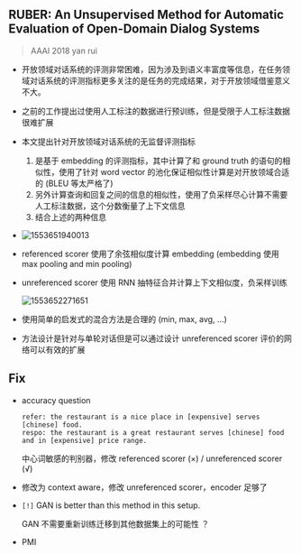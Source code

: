 ## RUBER: An Unsupervised Method for Automatic Evaluation of Open-Domain Dialog Systems

>AAAI 2018 yan rui

* 开放领域对话系统的评测非常困难，因为涉及到语义丰富度等信息，在任务领域对话系统的评测指标更多关注的是任务的完成结果，对于开放领域借鉴意义不大。

* 之前的工作提出过使用人工标注的数据进行预训练，但是受限于人工标注数据很难扩展

* 本文提出针对开放领域对话系统的无监督评测指标

  1. 是基于 embedding 的评测指标，其中计算了和 ground truth 的语句的相似性，使用了针对 word vector 的池化保证相似性计算是对开放领域合适的 (BLEU 等太严格了)
  2. 另外计算查询和回复之间的信息的相似性，使用了负采样尽心计算不需要人工标注数据，这个分数衡量了上下文信息
  3. 结合上述的两种信息

* ![1553651940013](C:\Users\GMFTBY\AppData\Roaming\Typora\typora-user-images\1553651940013.png)

* referenced scorer 使用了余弦相似度计算 embedding (embedding 使用 max pooling and min pooling)

* unreferenced scorer 使用 RNN 抽特征合并计算上下文相似度，负采样训练

  ![1553652271651](C:\Users\GMFTBY\AppData\Roaming\Typora\typora-user-images\1553652271651.png)

* 使用简单的启发式的混合方法是合理的 (min, max, avg, ...)

* 方法设计是针对与单轮对话但是可以通过设计 unreferenced scorer 评价的网络可以有效的扩展



## Fix 

* accuracy question

  ```
  refer: the restaurant is a nice place in [expensive] serves [chinese] food.
  respo: the restaurant is a great restaurant serves [chinese] food and in [expensive] price range.
  ```

  中心词敏感的判别器，修改 referenced scorer (×) / unreferenced scorer (√)

* 修改为 context aware，修改 unreferenced scorer，encoder 足够了

* `[!]` GAN is better than this method in this setup.

  GAN 不需要重新训练迁移到其他数据集上的可能性 ？

* PMI
